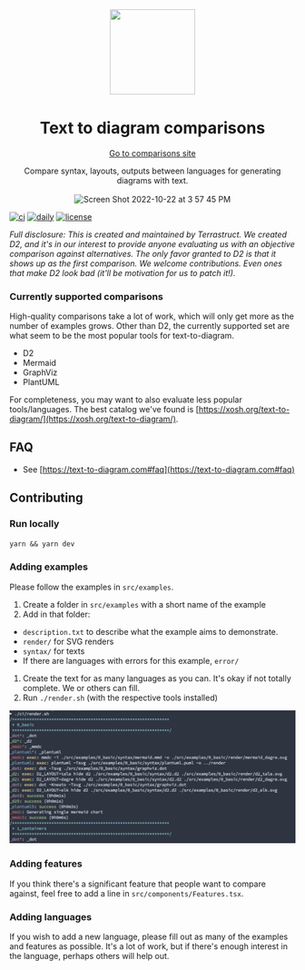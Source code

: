 <div align="center">
  <img
  src="https://github.com/terrastruct/text-to-diagram.com/blob/6e91e491a0ac913b1ac8b9f710d520cdee903057/public/svg/switch.svg"
  width="150px"
  height="150px"
  />
  <h1>Text to diagram comparisons</h1>
  <a href="http://text-to-diagram.com">Go to comparisons site</a>
  <p>Compare syntax, layouts, outputs between languages for generating diagrams with text.</p>
</div>

<p align="center">
  <img align="center" width="754" alt="Screen Shot 2022-10-22 at 3 57 45 PM" src="https://user-images.githubusercontent.com/3120367/197365340-9d4ab821-acd9-4a64-9c9b-035da7f7a6bb.png">
</p>

[![ci](https://github.com/terrastruct/text-to-diagram-site/actions/workflows/ci.yml/badge.svg)](https://github.com/terrastruct/text-to-diagram-site/actions/workflows/ci.yml)
[![daily](https://github.com/terrastruct/text-to-diagram-site/actions/workflows/daily.yml/badge.svg)](https://github.com/terrastruct/text-to-diagram-site/actions/workflows/daily.yml)
[![license](https://img.shields.io/github/license/terrastruct/text-to-diagram-site?color=9cf)](./LICENSE)

*Full disclosure: This is created and maintained by Terrastruct. We created D2, and it's
in our interest to provide anyone evaluating us with an objective comparison against
alternatives. The only favor granted to D2 is that it shows up as the first
comparison. We welcome contributions. Even ones that make D2 look bad (it'll be motivation
for us to patch it!).*

### Currently supported comparisons

High-quality comparisons take a lot of work, which will only get more as the number of
examples grows. Other than D2, the currently supported set are what seem to be the most
popular tools for text-to-diagram.

- D2
- Mermaid
- GraphViz
- PlantUML

For completeness, you may want to also evaluate less popular tools/languages. The best
catalog we've found is
[https://xosh.org/text-to-diagram/](https://xosh.org/text-to-diagram/).

## FAQ

- See [https://text-to-diagram.com#faq](https://text-to-diagram.com#faq)

## Contributing

### Run locally

`yarn && yarn dev`

### Adding examples

Please follow the examples in `src/examples`.

1. Create a folder in `src/examples` with a short name of the example
1. Add in that folder:
  - `description.txt` to describe what the example aims to demonstrate.
  - `render/` for SVG renders
  - `syntax/` for texts
  - If there are languages with errors for this example, `error/`
1. Create the text for as many languages as you can. It's okay if not totally complete. We
or others can fill.
1. Run `./render.sh` (with the respective tools installed)

<img alt="CLI render" src="/docs/assets/render.png" />

### Adding features

If you think there's a significant feature that people want to compare against, feel free
to add a line in `src/components/Features.tsx`.

### Adding languages

If you wish to add a new language, please fill out as many of the examples and features as
possible. It's a lot of work, but if there's enough interest in the language, perhaps
others will help out.
